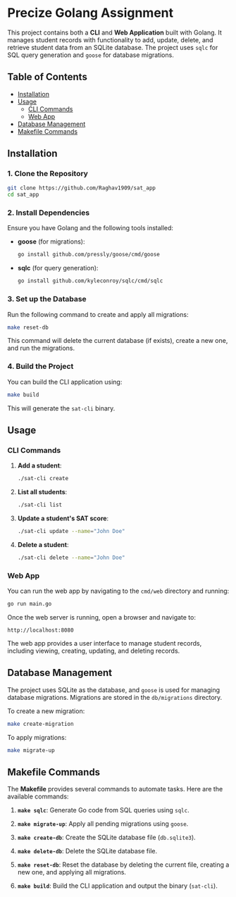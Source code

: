 # Precize Golang Assignment

This project contains both a **CLI** and **Web Application** built with Golang. It manages student records with functionality to add, update, delete, and retrieve student data from an SQLite database. The project uses `sqlc` for SQL query generation and `goose` for database migrations.

## Table of Contents

- [Installation](#installation)
- [Usage](#usage)
  - [CLI Commands](#cli-commands)
  - [Web App](#web-app)
- [Database Management](#database-management)
- [Makefile Commands](#makefile-commands)

## Installation

### 1. Clone the Repository

```bash
git clone https://github.com/Raghav1909/sat_app
cd sat_app
```

### 2. Install Dependencies

Ensure you have Golang and the following tools installed:

- **goose** (for migrations):

  ```bash
  go install github.com/pressly/goose/cmd/goose
  ```

- **sqlc** (for query generation):

  ```bash
  go install github.com/kyleconroy/sqlc/cmd/sqlc
  ```

### 3. Set up the Database

Run the following command to create and apply all migrations:

```bash
make reset-db
```

This command will delete the current database (if exists), create a new one, and run the migrations.

### 4. Build the Project

You can build the CLI application using:

```bash
make build
```

This will generate the `sat-cli` binary.

## Usage

### CLI Commands

1. **Add a student**:

   ```bash
   ./sat-cli create
   ```

2. **List all students**:

   ```bash
   ./sat-cli list
   ```

3. **Update a student's SAT score**:

   ```bash
   ./sat-cli update --name="John Doe"
   ```

4. **Delete a student**:

   ```bash
   ./sat-cli delete --name="John Doe"
   ```

### Web App

You can run the web app by navigating to the `cmd/web` directory and running:

```bash
go run main.go
```

Once the web server is running, open a browser and navigate to:

```
http://localhost:8080
```

The web app provides a user interface to manage student records, including viewing, creating, updating, and deleting records.

## Database Management

The project uses SQLite as the database, and `goose` is used for managing database migrations. Migrations are stored in the `db/migrations` directory.

To create a new migration:

```bash
make create-migration
```

To apply migrations:

```bash
make migrate-up
```

## Makefile Commands

The **Makefile** provides several commands to automate tasks. Here are the available commands:

1. **`make sqlc`**: Generate Go code from SQL queries using `sqlc`.
   
2. **`make migrate-up`**: Apply all pending migrations using `goose`.

3. **`make create-db`**: Create the SQLite database file (`db.sqlite3`).

4. **`make delete-db`**: Delete the SQLite database file.

5. **`make reset-db`**: Reset the database by deleting the current file, creating a new one, and applying all migrations.

6. **`make build`**: Build the CLI application and output the binary (`sat-cli`).
